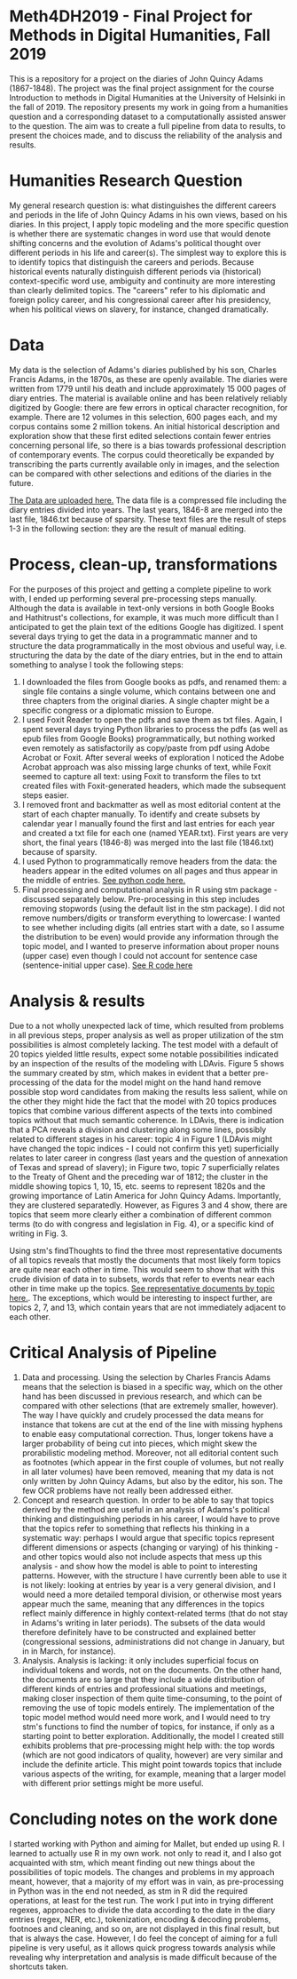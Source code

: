 # Meth4DH2019 - Final Project for Methods in Digital Humanities, Fall 2019
This is a repository for a project on the diaries of John Quincy Adams (1867-1848). The project was the final project assignment for the course Introduction to methods in Digital Humanities at the University of Helsinki in the fall of 2019. The repository presents my work in going from a humanities question and a corresponding dataset to a computationally assisted answer to the question. The aim was to create a full pipeline from data to results, to present the choices made, and to discuss the reliability of the analysis and results. 
# Humanities Research Question
My general research question is: what distinguishes the different careers and periods in the life of John Quincy Adams in his own views, based on his diaries. In this project, I apply topic modeling and the more specific question is whether there are systematic changes in word use that would denote shifting concerns and the evolution of Adams's political thought over different periods in his life and career(s). The simplest way to explore this is to identify topics that distinguish the careers and periods. Because historical events naturally distinguish different periods via (historical) context-specific word use, ambiguity and continuity are more interesting than clearly delimited topics. The "careers" refer to his diplomatic and foreign policy career, and his congressional career after his presidency, when his political views on slavery, for instance, changed dramatically.
# Data
My data is the selection of Adams's diaries published by his son, Charles Francis Adams, in the 1870s, as these are openly available. The diaries were written from 1779 until his death and include approximately 15 000 pages of diary entries. The material is available online and has been relatively reliably digitized by Google: there are few errors in optical character recognition, for example. There are 12 volumes in this selection, 600 pages each, and my corpus contains some 2 million tokens. An initial historical description and exploration show that these first edited selections contain fewer entries concerning personal life, so there is a bias towards professional description of contemporary events. The corpus could theoretically be expanded by transcribing the parts currently available only in images, and the selection can be compared with other selections and editions of the diaries in the future.

[The Data are uploaded here.](only_body.zip) The data file is a compressed file including the diary entries divided into years. The last years, 1846-8 are merged into the last file, 1846.txt because of sparsity. These text files are the result of steps 1-3 in the following section: they are the result of manual editing.
# Process, clean-up, transformations
For the purposes of this project and getting a complete pipeline to work with, I ended up performing several pre-processing steps manually. Although the data is available in text-only versions in both Google Books and Hathitrust's collections, for example, it was much more difficult than I anticipated to get the plain text of the editions Google has digitized. I spent several days trying to get the data in a programmatic manner and to structure the data programmatically in the most obvious and useful way, i.e. structuring the data by the date of the diary entries, but in the end to attain something to analyse I took the following steps:
  1. I downloaded the files from Google books as pdfs, and renamed them: a single file contains a single volume, which contains between one and three chapters from the original diaries. A single chapter might be a specific congress or a diplomatic mission to Europe.
  2. I used Foxit Reader to open the pdfs and save them as txt files. Again, I spent several days trying Python libraries to process the pdfs (as well as epub files from Google Books) programmatically, but nothing worked even remotely as satisfactorily as copy/paste from pdf using Adobe Acrobat or Foxit. After several weeks of exploration I noticed the Adobe Acrobat approach was also missing large chunks of text, while Foxit seemed to capture all text: using Foxit to transform the files to txt created files with Foxit-generated headers, which made the subsequent steps easier.
  3. I removed front and backmatter as well as most editorial content at the start of each chapter manually.
  To identify and create subsets by calendar year I manually found the first and last entries for each year and created a txt file for each one (named YEAR.txt). First years are very short, the final years (1846-8) was merged into the last file (1846.txt) because of sparsity.
  4. I used Python to programmatically remove headers from the data: the headers appear in the edited volumes on all pages and thus appear in the middle of entries. [See python code here.](python_to_preprocess.py)
  5. Final processing and computational analysis in R using stm package - discussed separately below. Pre-processing in this step includes removing stopwords (using the default list in the stm package). I did not remove numbers/digits or transform everything to lowercase: I wanted to see whether including digits (all entries start with a date, so I assume the distribution to be even) would provide any information through the topic model, and I wanted to preserve information about proper nouns (upper case) even though I could not account for sentence case (sentence-initial upper case). [See R code here](JQA_STM_R.r)
 
 # Analysis & results
 Due to a not wholly unexpected lack of time, which resulted from problems in all previous steps, proper analysis as well as proper utilization of the stm possibilities is almost completely lacking. The test model with a default of 20 topics yielded little results, expect some notable possibilities indicated by an inspection of the results of the modeling with LDAvis. Figure 5 shows the summary created by stm, which makes in evident that a better pre-processing of the data for the model might on the hand hand remove possible stop word candidates from making the results less salient, while on the other they might hide the fact that the model with 20 topics produces topics that combine various different aspects of the texts into combined topics without that much semantic coherence.
 In LDAvis, there is indication that a PCA reveals a division and clustering along some lines, possibly related to different stages in his career: topic 4 in Figure 1 (LDAvis might have changed the topic indices - I could not confirm this yet) superficially relates to later career in congress (last years and the question of annexation of Texas and spread of slavery); in Figure two, topic 7 superficially relates to the Treaty of Ghent and the preceding war of 1812; the cluster in the middle showing topics 1, 10, 15, etc. seems to represent 1820s and the growing importance of Latin America for John Quincy Adams. Importantly, they are clustered separatedly. However, as Figures 3 and 4 show, there are topics that seem more clearly either a combination of different common terms (to do with congress and legislation in Fig. 4), or a specific kind of writing in Fig. 3.  
 
 Using stm's findThoughts to find the three most representative documents of all topics reveals that mostly the documents that most likely form topics are quite near each other in time. This would seem to show that with this crude division of data in to subsets, words that refer to events near each other in time make up the topics. [See representative documents by topic here.](representative_documents_findThoughts.txt). The exceptions, which would be interesting to inspect further, are topics 2, 7, and 13, which contain years that are not immediately adjacent to each other.
 
 
 # Critical Analysis of Pipeline
  1. Data and processing.
  Using the selection by Charles Francis Adams means that the selection is biased in a specific way, which on the other hand has been discussed in previous research, and which can be compared with other selections (that are extremely smaller, however). The way I have quickly and crudely processed the data means for instance that tokens are cut at the end of the line with missing hyphens to enable easy computational correction. Thus, longer tokens have a larger probability of being cut into pieces, which might skew the prorabilistic modeling method. Moreover, not all editorial content such as footnotes (which appear in the first couple of volumes, but not really in all later volumes) have been removed, meaning that my data is not only written by John Quincy Adams, but also by the editor, his son. The few OCR problems have not really been addressed either.
  2. Concept and research question.
  In order to be able to say that topics derived by the method are useful in an analysis of Adams's political thinking and distinguishing periods in his career, I would have to prove that the topics refer to something that reflects his thinking in a systematic way: perhaps I would argue that specific topics represent different dimensions or aspects (changing or varying) of his thinking - and other topics would also not include aspects that mess up this analysis - and show how the model is able to point to interesting patterns. However, with the structure I have currently been able to use it is not likely: looking at entries by year is a very general division, and I would need a more detailed temporal division, or otherwise most years appear much the same, meaning that any differences in the topics reflect mainly difference in highly context-related terms (that do not stay in Adams's writing in later periods). The subsets of the data would therefore definitely have to be constructed and explained better (congressional sessions, administrations did not change in January, but in in March, for instance).
  3. Analysis.
  Analysis is lacking: it only includes superficial focus on individual tokens and words, not on the documents. On the other hand, the documents are so large that they include a wide distribution of different kinds of entries and professional situations and meetings, making closer inspection of them quite time-consuming, to the point of removing the use of topic models entirely.
  The implementation of the topic model method would need more work, and I would need to try stm's functions to find the number of topics, for instance, if only as a starting point to better exploration. Additionally, the model I created still exhibits problems that pre-processing might help with: the top words (which are not good indicators of quality, however) are very similar and include the definite article. This might point towards topics that include various aspects of the writing, for example, meaning that a larger model with different prior settings might be more useful.
  
# Concluding notes on the work done
I started working with Python and aiming for Mallet, but ended up using R. I learned to actually use R in my own work. not only to read it, and I also got acquainted with stm, which meant finding out new things about the possibilities of topic models. The changes and problems in my approach meant, however, that a majority of my effort was in vain, as pre-processing in Python was in the end not needed, as stm in R did the required operations, at least for the test run. The work I put into in trying different regexes, approaches to divide the data according to the date in the diary entries (regex, NER, etc.), tokenization, encoding & decoding problems, footnoes and cleaning, and so on, are not displayed in this final result, but that is always the case. However, I do feel the concept of aiming for a full pipeline is very useful, as it allows quick progress towards analysis while revealing why interpretation and analysis is made difficult because of the shortcuts taken.
  
